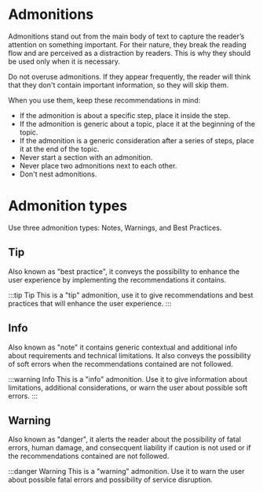 # Admonitions

Admonitions stand out from the main body of text to capture the reader’s attention on something important.
For their nature, they break the reading flow and are perceived as a distraction by readers.
This is why they should be used only when it is necessary.

Do not overuse admonitions. If they appear frequently, the reader will think that they don't contain important information, so they will skip them.

When you use them, keep these recommendations in mind:

- If the admonition is about a specific step, place it inside the step.
- If the admonition is generic about a topic, place it at the beginning of the topic.
- If the admonition is a generic consideration after a series of steps, place it at the end of the topic. 
- Never start a section with an admonition.
- Never place two admonitions next to each other.
- Don't nest admonitions.

# Admonition types

Use three admonition types: Notes, Warnings, and Best Practices.

## Tip

Also known as "best practice", it conveys the possibility to enhance the user experience by implementing the recommendations it contains.

:::tip Tip
This is a "tip" admonition, use it to give recommendations and best practices that will enhance the user experience.
:::

## Info

Also known as "note" it contains generic contextual and additional info about requirements and technical limitations.
It also conveys the possibility of soft errors when the recommendations contained are not followed.

:::warning Info
This is a "info" admonition. Use it to give information about limitations, additional considerations, or warn the user about possible soft errors.
:::

## Warning

Also known as "danger", it alerts the reader about the possibility of fatal errors, human damage, and consecquent liability if caution is not used or if the recommendations contained are not followed.

:::danger Warning
This is a "warning" admonition. Use it to warn the user about possible fatal errors and possibility of service disruption.